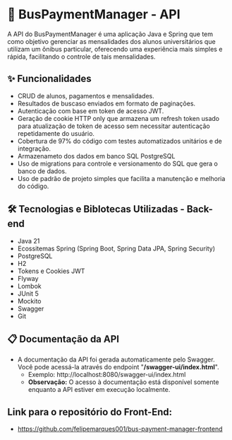 # 🚌 BusPaymentManager - API

A API do BusPaymentManager é uma aplicação Java e Spring que tem como objetivo gerenciar as mensalidades dos alunos universitários que utilizam um ônibus particular, oferecendo uma experiência mais simples e rápida, facilitando o controle de tais mensalidades. 

## ✨ Funcionalidades
- CRUD de alunos, pagamentos e mensalidades.
- Resultados de buscaso enviados em formato de paginações.
- Autenticação com base em token de acesso JWT.
- Geração de cookie HTTP only que armazena um refresh token usado para atualização de token de acesso sem necessitar autenticação repetidamente do usuário.
- Cobertura de 97% do código com testes automatizados unitários e de integração.
- Armazenameto dos dados em banco SQL PostgreSQL
- Uso de migrations para controle e versionamento do SQL que gera o banco de dados.
- Uso de padrão de projeto simples que facilita a manutenção e melhoria do código. 

## 🛠 Tecnologias e Biblotecas Utilizadas - Back-end
- Java 21
- Ecossitemas Spring (Spring Boot, Spring Data JPA, Spring Security)
- PostgreSQL
- H2
- Tokens e Cookies JWT
- Flyway
- Lombok
- JUnit 5
- Mockito
- Swagger
- Git

## 📋 Documentação da API
- A documentação da API foi gerada automaticamente pelo Swagger. Você pode acessá-la através do endpoint "**/swagger-ui/index.html**".
  - Exemplo: http://localhost:8080/swagger-ui/index.html
  - **Observação:** O acesso à documentação está disponível somente enquanto a API estiver em execução localmente.
  
## Link para o repositório do Front-End:
- https://github.com/felipemarques001/bus-payment-manager-frontend
